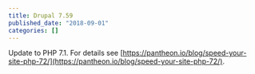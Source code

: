 ```yaml
---
title: Drupal 7.59
published_date: "2018-09-01"
categories: []
---
```

Update to PHP 7.1. For details see [https://pantheon.io/blog/speed-your-site-php-72/](https://pantheon.io/blog/speed-your-site-php-72/).
